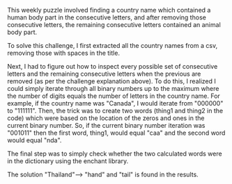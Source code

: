 This weekly puzzle involved finding a country name which contained a human body part in the consecutive letters, and after removing those consecutive letters, the remaining consecutive letters contained an animal body part.

To solve this challenge, I first extracted all the country names from a csv, removing those with spaces in the title.

Next, I had to figure out how to inspect every possible set of consecutive letters and the remaining consecutive letters when the previous are removed (as per the challenge explanation above). To do this, I realized I could simply iterate through all binary numbers up to the maximum where the number of digits equals the number of letters in the country name. For example, if the country name was "Canada", I would iterate from "000000" to "111111". Then, the trick was to create two words (thing1 and thing2 in the code) which were based on the location of the zeros and ones in the current binary number. So, if the current binary number iteration was "001011" then the first word, thing1, would equal "caa" and the second word would equal "nda". 

The final step was to simply check whether the two calculated words were in the dictionary using the enchant library. 

The solution "Thailand"--> "hand" and "tail" is found in the results. 
